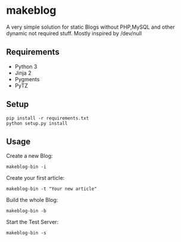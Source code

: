 # makeblog

A very simple solution for static Blogs without PHP,MySQL and other dynamic not
required stuff. Mostly inspired by /dev/null

## Requirements

* Python 3
* Jinja 2
* Pygments
* PyTZ

## Setup

    pip install -r requirements.txt
    python setup.py install

## Usage

Create a new Blog:

    makeblog-bin -i

Create your first article:

    makeblog-bin -t "Your new article"

Build the whole Blog:

    makeblog-bin -b

Start the Test Server:

    makeblog-bin -s
